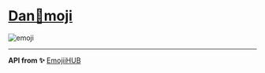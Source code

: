 # [Dan🎉moji](https://danmoji.vercel.app/)

![emoji](https://upload.wikimedia.org/wikipedia/commons/thumb/e/e6/Noto_Emoji_KitKat_263a.svg/220px-Noto_Emoji_KitKat_263a.svg.png)

<hr/>

**API from ✨** [EmojiiHUB](https://github.com/cheatsnake/emojihub)

